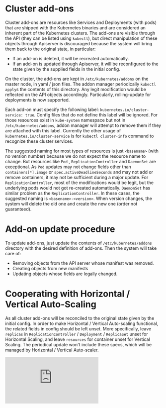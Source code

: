 # Cluster add-ons

Cluster add-ons are resources like Services and Deployments (with pods) that are
shipped with the Kubernetes binaries and are considered an inherent part of the
Kubernetes clusters. The add-ons are visible through the API (they can be listed using
`kubectl`), but direct manipulation of these objects through Apiserver is discouraged
because the system will bring them back to the original state, in particular:
- If an add-on is deleted, it will be recreated automatically.
- If an add-on is updated through Apiserver, it will be reconfigured to the state given by
the supplied fields in the initial config.

On the cluster, the add-ons are kept in `/etc/kubernetes/addons` on the master node, in
yaml / json files. The addon manager periodically `kubectl apply`s the contents of this
directory. Any legit modification would be reflected on the API objects accordingly.
Particularly, rolling-update for deployments is now supported.

Each add-on must specify the following label: `kubernetes.io/cluster-service: true`.
Config files that do not define this label will be ignored. For those resources
exist in `kube-system` namespace but not in `/etc/kubernetes/addons`, addon manager
will attempt to remove them if they are attached with this label. Currently the other
usage of `kubernetes.io/cluster-service` is for `kubectl cluster-info` command to recognize
these cluster services.

The suggested naming for most types of resources is just `<basename>` (with no version
number) because we do not expect the resource name to change. But resources like `Pod`
, `ReplicationController` and `DaemonSet` are exceptional. As `Pod` updates may not change
fields other than `containers[*].image` or `spec.activeDeadlineSeconds` and may not add or
remove containers, it may not be sufficient during a major update. For `ReplicationController`,
most of the modifications would be legit, but the underlying pods would not got re-created
automatically. `DaemonSet` has similar problem as the `ReplicationController`. In these
cases, the suggested naming is `<basename>-<version>`. When version changes, the system will
delete the old one and create the new one (order not guaranteed).

# Add-on update procedure

To update add-ons, just update the contents of `/etc/kubernetes/addons`
directory with the desired definition of add-ons. Then the system will take care
of:

- Removing objects from the API server whose manifest was removed.
- Creating objects from new manifests
- Updating objects whose fields are legally changed.

# Cooperating with Horizontal / Vertical Auto-Scaling

As all cluster add-ons will be reconciled to the original state given by the initial config.
In order to make Horizontal / Vertical Auto-scaling functional, the related fields in config should
be left unset. More specifically, leave `replicas` in `ReplicationController` / `Deployment`
/ `ReplicaSet` unset for Horizontal Scaling, and leave `resources` for container unset for Vertical
Scaling. The periodical update won't include these specs, which will be managed by Horizontal / Vertical
 Auto-scaler.

[![Analytics](https://kubernetes-site.appspot.com/UA-36037335-10/GitHub/cluster/addons/README.md?pixel)]()
